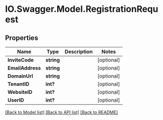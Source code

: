 # IO.Swagger.Model.RegistrationRequest
## Properties

Name | Type | Description | Notes
------------ | ------------- | ------------- | -------------
**InviteCode** | **string** |  | [optional] 
**EmailAddress** | **string** |  | [optional] 
**DomainUrl** | **string** |  | [optional] 
**TenantID** | **int?** |  | [optional] 
**WebsiteID** | **int?** |  | [optional] 
**UserID** | **int?** |  | [optional] 

[[Back to Model list]](../README.md#documentation-for-models) [[Back to API list]](../README.md#documentation-for-api-endpoints) [[Back to README]](../README.md)

